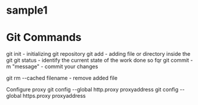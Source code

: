 # sample1
Git Commands
============
git init - initializing git repository 
git add - adding file or directory inside the git 
git status - identify the current state of the work done so fqr 
git commit -m "message" - commit your changes

git rm --cached filename - remove added file

Configure proxy
git config --global http.proxy proxyaddress git config --global https.proxy proxyaddress
